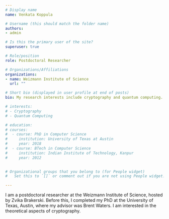 ```yaml
---
# Display name
name: Venkata Koppula

# Username (this should match the folder name)
authors:
- admin

# Is this the primary user of the site?
superuser: true

# Role/position
role: Postdoctoral Researcher

# Organizations/Affiliations
organizations:
- name: Weizmann Institute of Science
  url: ""

# Short bio (displayed in user profile at end of posts)
bio: My research interests include cryptography and quantum computing.

# interests:
# - Cryptography
# - Quantum Computing

# education:
# courses:
#  - course: PhD in Computer Science
#     institution: University of Texas at Austin
#     year: 2018
#  - course: BTech in Computer Science
#     institution: Indian Institute of Technology, Kanpur
#     year: 2012

  
# Organizational groups that you belong to (for People widget)
#   Set this to `[]` or comment out if you are not using People widget.  

---
```

I am a postdoctoral researcher at the Weizmann Institute of Science, hosted by Zvika Brakerski. Before this, I completed my PhD at the University of Texas, Austin, where my advisor was Brent Waters. I am interested in the theoretical aspects of cryptography.
